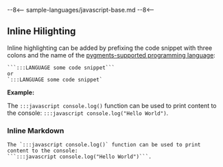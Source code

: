 --8<--
sample-languages/javascript-base.md
--8<--

## Inline Hilighting

Inline highlighting can be added by prefixing the code snippet with three colons and the name of the [pygments-supported programming language](https://pygments.org/languages/):

```text
```:::LANGUAGE some code snippet```
or
`:::LANGUAGE some code snippet`
```

**Example:**

The `:::javascript console.log()` function can be used to print content to the console:
```:::javascript console.log("Hello World")```.

### Inline Markdown

```text
The `:::javascript console.log()` function can be used to print content to the console:
```:::javascript console.log("Hello World")```.
```
